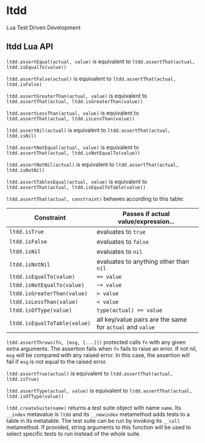 # ltdd
Lua Test Driven Development

## ltdd Lua API

`ltdd.assertEqual(actual, value)` is equivalent to `ltdd.assertThat(actual, ltdd.isEqualTo(value))`

`ltdd.assertFalse(actual)` is equivalent to `ltdd.assertThat(actual, ltdd.isFalse)`

`ltdd.assertGreaterThan(actual, value)` is equivalent to `ltdd.assertThat(actual, ltdd.isGreaterThan(value))`

`ltdd.assertLessThan(actual, value)` is equivalent to `ltdd.assertThat(actual, ltdd.isLessThan(value))`

`ltdd.assertNil(actual)` is equivalent to `ltdd.assertThat(actual, ltdd.isNil)`

`ltdd.assertNotEqual(actual, value)` is equivalent to `ltdd.assertThat(actual, ltdd.isNotEqualTo(value))`

`ltdd.assertNotNil(actual)` is equivalent to `ltdd.assertThat(actual, ltdd.isNotNil)`

`ltdd.assertTablesEqual(actual, value)` is equivalent to `ltdd.assertThat(actual, ltdd.isEqualToTable(value))`

`ltdd.assertThat(actual, constraint)` behaves according to this table:

| Constraint | Passes if actual value/expression... |
| ---------- | ------------------------------------ |
| `ltdd.isTrue` | evaluates to `true` |
| `ltdd.isFalse` | evaluates to `false` |
| `ltdd.isNil` | evaluates to `nil` |
| `ltdd.isNotNil` | evaluates to anything other than `nil` |
| `ltdd.isEqualTo(value)` | `== value` |
| `ltdd.isNotEqualTo(value)` | `~= value` |
| `ltdd.isGreaterThan(value)` | `> value` |
| `ltdd.isLessThan(value)` | `< value` |
| `ltdd.isOfType(value)` | `type(actual) == value` |
| `ltdd.isEqualToTable(value)` | all key/value pairs are the same for `actual` and `value` |

`ltdd.assertThrows(fn, [msg, [...]])` protected calls `fn` with any given extra arguments.
The assertion fails when `fn` fails to raise an error.
If not nil, `msg` will be compared with any raised error.
In this case, the assertion will fail if `msg` is not equal to the raised error.

`ltdd.assertTrue(actual)` is equivalent to `ltdd.assertThat(actual, ltdd.isTrue)`

`ltdd.assertType(actual, value)` is equivalent to `ltdd.assertThat(actual, ltdd.isOfType(value))`

`ltdd.createSuite(name)` returns a test suite object with name `name`.
Its `__index` metavalue is `ltdd` and its `__newindex` metamethod adds tests to a table in its metatable.
The test suite can be run by invoking its `__call` metamethod.
If provided, string arguments to this function will be used to select specific tests to run instead of the whole suite.
